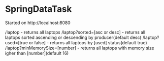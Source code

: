 # SpringDataTask

Started on http://localhost:8080

/laptop - returns all laptops
/laptop?sorted=[asc or desc] - returns all laptops sorted ascending or descending by producer(default desc)
/laptop?used=[true or false] - returns all laptops by [used] status(default true)
/laptop?minMemorySize=[number] - returns all laptops with memory size igher than [number](default 16)
